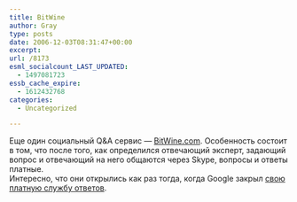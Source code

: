 ```yaml
---
title: BitWine
author: Gray
type: posts
date: 2006-12-03T08:31:47+00:00
excerpt:
url: /8173
esml_socialcount_LAST_UPDATED:
  - 1497081723
essb_cache_expire:
  - 1612432768
categories:
  - Uncategorized

---
```








Еще один социальный Q&A сервис &#8212; <a href="http://www.bitwine.com/" target="_blank">BitWine.com</a>. Особенность состоит в том, что после того, как определился отвечающий эксперт, задающий вопрос и отвечающий на него общаются через Skype, вопросы и ответы платные.  
Интересно, что они открылись как раз тогда, когда Google закрыл <a href="http://answers.google.com/answers/" target="_blank">свою платную службу ответов</a>.